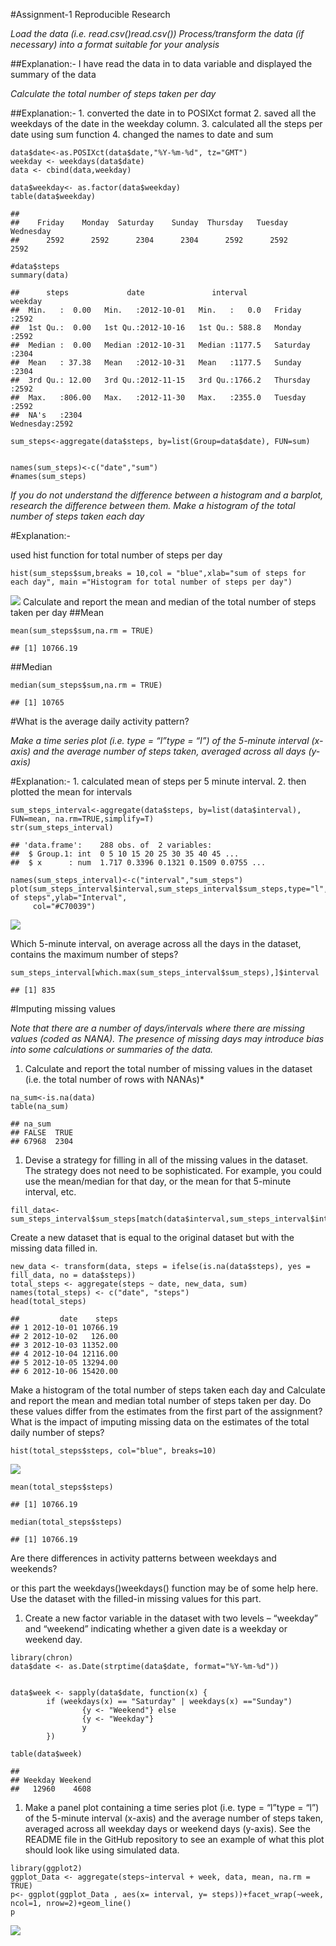 \#Assignment-1 Reproducible Research

*Load the data (i.e. read.csv()read.csv())* *Process/transform the data
(if necessary) into a format suitable for your analysis*

\#\#Explanation:- I have read the data in to data variable and displayed
the summary of the data

*Calculate the total number of steps taken per day*

\#\#Explanation:- 1. converted the date in to POSIXct format 2. saved
all the weekdays of the date in the weekday column. 3. calculated all
the steps per date using sum function 4. changed the names to date and
sum

    data$date<-as.POSIXct(data$date,"%Y-%m-%d", tz="GMT")
    weekday <- weekdays(data$date)
    data <- cbind(data,weekday)

    data$weekday<- as.factor(data$weekday)
    table(data$weekday)

    ## 
    ##    Friday    Monday  Saturday    Sunday  Thursday   Tuesday Wednesday 
    ##      2592      2592      2304      2304      2592      2592      2592

    #data$steps
    summary(data)

    ##      steps             date               interval           weekday    
    ##  Min.   :  0.00   Min.   :2012-10-01   Min.   :   0.0   Friday   :2592  
    ##  1st Qu.:  0.00   1st Qu.:2012-10-16   1st Qu.: 588.8   Monday   :2592  
    ##  Median :  0.00   Median :2012-10-31   Median :1177.5   Saturday :2304  
    ##  Mean   : 37.38   Mean   :2012-10-31   Mean   :1177.5   Sunday   :2304  
    ##  3rd Qu.: 12.00   3rd Qu.:2012-11-15   3rd Qu.:1766.2   Thursday :2592  
    ##  Max.   :806.00   Max.   :2012-11-30   Max.   :2355.0   Tuesday  :2592  
    ##  NA's   :2304                                           Wednesday:2592

    sum_steps<-aggregate(data$steps, by=list(Group=data$date), FUN=sum)


    names(sum_steps)<-c("date","sum")
    #names(sum_steps)

*If you do not understand the difference between a histogram and a
barplot,* *research the difference between them. Make a histogram of the
total number of* *steps taken each day*

\#Explanation:-

used hist function for total number of steps per day

    hist(sum_steps$sum,breaks = 10,col = "blue",xlab="sum of steps for each day", main ="Histogram for total number of steps per day")

![](assessment_files/figure-markdown_strict/unnamed-chunk-2-1.png)
Calculate and report the mean and median of the total number of steps
taken per day \#\#Mean

    mean(sum_steps$sum,na.rm = TRUE)

    ## [1] 10766.19

\#\#Median

    median(sum_steps$sum,na.rm = TRUE)

    ## [1] 10765

\#What is the average daily activity pattern?

*Make a time series plot (i.e. type = “l”type =* *“l”) of the 5-minute
interval (x-axis) and the average number of steps taken,* *averaged
across all days (y-axis)*

\#Explanation:- 1. calculated mean of steps per 5 minute interval. 2.
then plotted the mean for intervals

    sum_steps_interval<-aggregate(data$steps, by=list(data$interval), FUN=mean, na.rm=TRUE,simplify=T)
    str(sum_steps_interval)

    ## 'data.frame':    288 obs. of  2 variables:
    ##  $ Group.1: int  0 5 10 15 20 25 30 35 40 45 ...
    ##  $ x      : num  1.717 0.3396 0.1321 0.1509 0.0755 ...

    names(sum_steps_interval)<-c("interval","sum_steps")
    plot(sum_steps_interval$interval,sum_steps_interval$sum_steps,type="l",xlab="average of steps",ylab="Interval",
         col="#C70039")

![](assessment_files/figure-markdown_strict/unnamed-chunk-5-1.png)

Which 5-minute interval, on average across all the days in the dataset,
contains the maximum number of steps?

    sum_steps_interval[which.max(sum_steps_interval$sum_steps),]$interval

    ## [1] 835

\#Imputing missing values

*Note that there are a number of days/intervals where there are missing
values* *(coded as NANA). The presence of missing days may* *introduce
bias into some calculations or summaries of the data.*

1.  Calculate and report the total number of missing values in the
    dataset (i.e. the total number of rows with NANAs)\*

<!-- -->

    na_sum<-is.na(data)
    table(na_sum)

    ## na_sum
    ## FALSE  TRUE 
    ## 67968  2304

1.  Devise a strategy for filling in all of the missing values in the
    dataset. The strategy does not need to be sophisticated. For
    example, you could use the mean/median for that day, or the mean for
    that 5-minute interval, etc.

<!-- -->

    fill_data<-sum_steps_interval$sum_steps[match(data$interval,sum_steps_interval$interval)]

Create a new dataset that is equal to the original dataset but with the
missing data filled in.

    new_data <- transform(data, steps = ifelse(is.na(data$steps), yes = fill_data, no = data$steps))
    total_steps <- aggregate(steps ~ date, new_data, sum)
    names(total_steps) <- c("date", "steps")
    head(total_steps)

    ##         date    steps
    ## 1 2012-10-01 10766.19
    ## 2 2012-10-02   126.00
    ## 3 2012-10-03 11352.00
    ## 4 2012-10-04 12116.00
    ## 5 2012-10-05 13294.00
    ## 6 2012-10-06 15420.00

Make a histogram of the total number of steps taken each day and
Calculate and report the mean and median total number of steps taken per
day. Do these values differ from the estimates from the first part of
the assignment? What is the impact of imputing missing data on the
estimates of the total daily number of steps?

    hist(total_steps$steps, col="blue", breaks=10)

![](assessment_files/figure-markdown_strict/unnamed-chunk-10-1.png)

    mean(total_steps$steps)

    ## [1] 10766.19

    median(total_steps$steps)

    ## [1] 10766.19

Are there differences in activity patterns between weekdays and
weekends?

or this part the weekdays()weekdays() function may be of some help here.
Use the dataset with the filled-in missing values for this part.

1.  Create a new factor variable in the dataset with two levels –
    “weekday” and “weekend” indicating whether a given date is a weekday
    or weekend day.

<!-- -->

    library(chron)
    data$date <- as.Date(strptime(data$date, format="%Y-%m-%d"))


    data$week <- sapply(data$date, function(x) {
            if (weekdays(x) == "Saturday" | weekdays(x) =="Sunday") 
                    {y <- "Weekend"} else 
                    {y <- "Weekday"}
                    y
            })

    table(data$week)

    ## 
    ## Weekday Weekend 
    ##   12960    4608

1.  Make a panel plot containing a time series plot (i.e. type = “l”type
    = “l”) of the 5-minute interval (x-axis) and the average number of
    steps taken, averaged across all weekday days or weekend days
    (y-axis). See the README file in the GitHub repository to see an
    example of what this plot should look like using simulated data.

<!-- -->

    library(ggplot2)
    ggplot_Data <- aggregate(steps~interval + week, data, mean, na.rm = TRUE)
    p<- ggplot(ggplot_Data , aes(x= interval, y= steps))+facet_wrap(~week, ncol=1, nrow=2)+geom_line()
    p

![](assessment_files/figure-markdown_strict/unnamed-chunk-14-1.png)
